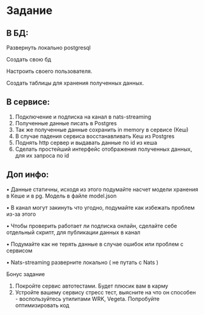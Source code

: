 # Задание 

## В БД: 

Развернуть локально postgresql

Создать свою бд

Настроить своего пользователя.

Создать таблицы для хранения полученных данных.


## В сервисе:

1. Подключение и подписка на канал в nats-streaming
2. Полученные данные писать в Postgres
3. Так же полученные данные сохранить in memory в сервисе (Кеш)
4. В случае падения сервиса восстанавливать Кеш из Postgres
5. Поднять http сервер и выдавать данные по id из кеша
6. Сделать простейший интерфейс отображения полученных данных, для
их запроса по id    

## Доп инфо:

• Данные статичны, исходя из этого подумайте насчет модели хранения в Кеше и в pg. Модель в файле model.json

• В канал могут закинуть что угодно, подумайте как избежать проблем из-за этого

• Чтобы проверить работает ли подписка онлайн, сделайте себе отдельный скрипт, для публикации данных в канал

• Подумайте как не терять данные в случае ошибок или проблем с сервисом

• Nats-streaming разверните локально ( не путать с Nats )


Бонус задание
1. Покройте сервис автотестами. Будет плюсик вам в карму
2. Устройте вашему сервису стресс тест, выясните на что он способен - 
воспользуйтесь утилитами WRK, Vegeta. Попробуйте оптимизировать код